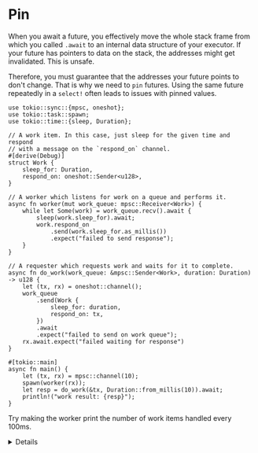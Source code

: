 # Pin

When you await a future, you effectively move the whole stack frame from which
you called `.await` to an internal data structure of your executor. If your
future has pointers to data on the stack, the addresses might get invalidated.
This is unsafe.

Therefore, you must guarantee that the addresses your future points to don't
change. That is why we need to `pin` futures. Using the same future repeatedly
in a `select!` often leads to issues with pinned values.

```rust,editable,compile_fail
use tokio::sync::{mpsc, oneshot};
use tokio::task::spawn;
use tokio::time::{sleep, Duration};

// A work item. In this case, just sleep for the given time and respond
// with a message on the `respond_on` channel.
#[derive(Debug)]
struct Work {
    sleep_for: Duration,
    respond_on: oneshot::Sender<u128>,
}

// A worker which listens for work on a queue and performs it.
async fn worker(mut work_queue: mpsc::Receiver<Work>) {
    while let Some(work) = work_queue.recv().await {
        sleep(work.sleep_for).await;
        work.respond_on
            .send(work.sleep_for.as_millis())
            .expect("failed to send response");
    }
}

// A requester which requests work and waits for it to complete.
async fn do_work(work_queue: &mpsc::Sender<Work>, duration: Duration) -> u128 {
    let (tx, rx) = oneshot::channel();
    work_queue
        .send(Work {
            sleep_for: duration,
            respond_on: tx,
        })
        .await
        .expect("failed to send on work queue");
    rx.await.expect("failed waiting for response")
}

#[tokio::main]
async fn main() {
    let (tx, rx) = mpsc::channel(10);
    spawn(worker(rx));
    let resp = do_work(&tx, Duration::from_millis(10)).await;
    println!("work result: {resp}");
}
```

Try making the worker print the number of work items handled every 100ms.

<details>

* Students may recognize this as an example of the actor pattern. Actors
  typically call `select!` in a loop.

* This serves as a summation of a few of the previous lessons, so take it
  slowly:

    * Begin the challenge by updating `main` to call `do_work` 100 times.

    * Then update the worker function to use `loop { select! { .. } }` and count
      work items, but still only receive on the channel.

    * Naively add a `_ = sleep(Duration::from_millis(100)) => { println!(..) }`
      to the `select!`. This will never execute. Why?

    * Instead, add a `timeout_fut` containing that future outside of the `loop`:

        ```rust,compile_fail
        let mut timeout_fut = sleep(Duration::from_millis(100));
        loop {
            select! {
                ..,
                _ = timeout_fut => { println!(..); },
            }
        }
        ```
    * This still doesn't work. Follow the compiler errors, adding `&mut` to the
      `timeout_fut` in the `select!` to work around the move, then using
      `Box::pin`:

        ```rust,compile_fail
        let mut timeout_fut = Box::pin(sleep(Duration::from_millis(100)));
        loop {
            select! {
                ..,
                _ = &mut timeout_fut => { println!(..); },
            }
        }
        ```

    * This compiles, but once the timeout expires it is `Poll::Ready` on every
      iteration (a fused future would help with this). Update to reset
      `timeout_fut` every time it expires.

* Box allocates on the heap. In some cases, `tokio::pin!` is also an option, but
  that is difficult to use for a future that is reassigned.
* Another alternative is to not use `pin` at all but spawn another task that will send to a `oneshot` channel every 100ms.

</details>
